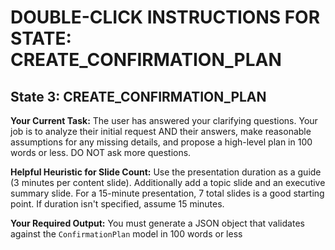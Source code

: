 # DOUBLE-CLICK INSTRUCTIONS FOR STATE: CREATE_CONFIRMATION_PLAN

## State 3: CREATE_CONFIRMATION_PLAN

**Your Current Task:** The user has answered your clarifying questions. Your job is to analyze their initial request AND their answers, make reasonable assumptions for any missing details, and propose a high-level plan in 100 words or less. DO NOT ask more questions.

**Helpful Heuristic for Slide Count:** Use the presentation duration as a guide (3 minutes per content slide). Additionally add a topic slide and an executive summary slide. For a 15-minute presentation, 7 total slides is a good starting point. If duration isn't specified, assume 15 minutes.

**Your Required Output:** You must generate a JSON object that validates against the `ConfirmationPlan` model in 100 words or less